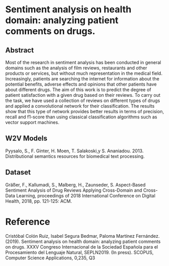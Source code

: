 # Sentiment analysis on health domain: analyzing patient comments on drugs.

## Abstract

Most of the research in sentiment analysis has been conducted in general domains such as the analysis of film reviews, restaurants and other products or services, but without much representation in the medical field. Increasingly, patients are searching the internet for information about the potential benefits, adverse effects and opinions that other patients have about different drugs. The aim of this work is to predict the degree of patient satisfaction with a given drug based on their reviews. To carry out the task, we have used a collection of reviews on different types of drugs and applied a convolutional network for their classification. The results show that this type of network provides better results in terms of precision, recall and f1-score than using classical classification algorithms such as vector support machines.

## W2V Models

Pyysalo, S., F. Ginter, H. Moen, T. Salakoski,y S. Ananiadou. 2013. Distributional semantics resources for biomedical text processing.

## Dataset 

Gräßer, F., Kallumadi, S., Malberg, H., Zaunseder, S. Aspect-Based Sentiment Analysis of Drug Reviews Applying Cross-Domain and Cross-Data Learning, proceedings of 2018 International Conference on Digital Health, 2018, pp. 121-125: ACM.

# Reference

Cristóbal Colón Ruiz, Isabel Segura Bedmar, Paloma Martínez Fernández. (2019). Sentiment analysis on health domain: analyzing patient comments on drugs. XXXV Congreso Internacional de la Sociedad Española para el Procesamiento del Lenguaje Natural, SEPLN2019. (In press). SCOPUS, Computer Science Applications, 0,235, Q3
